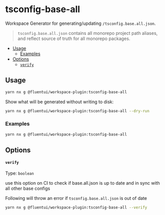 # tsconfig-base-all

Workspace Generator for generating/updating `/tsconfig.base.all.json`.

> `tsconfig.base.all.json` contains all monorepo project path aliases, and reflect source of truth for all monorepo packages.

<!-- toc -->

- [Usage](#usage)
  - [Examples](#examples)
- [Options](#options)
  - [`verify`](#verify)

<!-- tocstop -->

## Usage

```sh
yarn nx g @fluentui/workspace-plugin:tsconfig-base-all
```

Show what will be generated without writing to disk:

```sh
yarn nx g @fluentui/workspace-plugin:tsconfig-base-all --dry-run
```

### Examples

```sh
yarn nx g @fluentui/workspace-plugin:tsconfig-base-all
```

## Options

#### `verify`

Type: `boolean`

use this option on CI to check if base.all.json is up to date and in sync with all other base configs

Following will throw an error if `tsconfig.base.all.json` is out of date

```sh
yarn nx g @fluentui/workspace-plugin:tsconfig-base-all --verify
```
